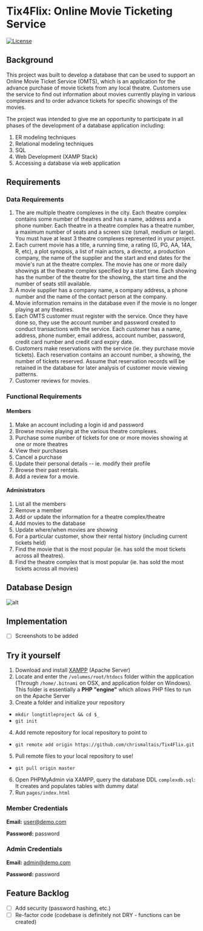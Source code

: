 # Tix4Flix: Online Movie Ticketing Service
[![License](https://img.shields.io/badge/License-Apache%202.0-blue.svg)](https://opensource.org/licenses/Apache-2.0)
## Background
This project was built to develop a database that can be used to support an Online Movie Ticket Service (OMTS), which is an application for the advance purchase of movie tickets from any local theatre. Customers use the service to find out information about movies currently playing in various complexes and to order advance tickets for specific showings of the movies. 

The project was intended to give me an opportunity to participate in all phases of the development of a database application including:
1. ER modeling techniques
2. Relational modeling techniques
3. SQL
4. Web Development (XAMP Stack)
5. Accessing a database via web application

## Requirements

### Data Requirements

1. The are multiple theatre complexes in the city. Each theatre complex contains some number of theatres and has a name, address and a phone number. Each theatre in a theatre complex has a theatre number, a maximum number of seats and a screen size (small, medium or large).  You must have at least 3 theatre complexes represented in your project.
2. Each current movie has a title, a running time, a rating (G, PG, AA, 14A, R, etc), a plot synopsis, a list of main actors, a director, a production company, the name of the supplier and the start and end dates for the movie's run at the theatre complex. The movie has one or more daily showings at the theatre complex specified by a start time. Each showing has the number of the theatre for the showing, the start time and the number of seats still available. 
3. A movie supplier has a company name, a company address, a phone number and the name of the contact person at the company.
4. Movie information remains in the database even if the movie is no longer playing at any theatres.
5. Each OMTS customer must register with the service.  Once they have done so, they use the account number and password created to conduct transactions with the service. Each customer has a name, address, phone number, email address, account number, password, credit card number and credit card expiry date.
6. Customers make reservations with the service (ie. they purchase movie tickets).   Each reservation contains an account number, a showing, the number of tickets reserved. Assume that reservation records will be retained in the database for later analysis of customer movie viewing patterns.
7. Customer reviews for movies.

### Functional Requirements

#### Members
1. Make an account including a login id and password
2. Browse movies playing at the various theatre complexes.
3. Purchase some number of tickets for one or more movies showing at one or more theatres
4. View their purchases
5. Cancel a purchase
6. Update their personal details -- ie. modify their profile
7. Browse their past rentals.
8. Add a review for a movie.

#### Administrators
1. List all the members
2. Remove a member
3. Add or update the information for a theatre complex/theatre
4. Add movies to the database
5. Update where/when movies are showing
6. For a particular customer, show their rental history (including current tickets held)
7. Find the movie that is the most popular (ie. has sold the most tickets across all theatres).
8. Find the theatre complex that is most popular (ie. has sold the most tickets across all movies)

## Database Design

![alt](https://i.imgur.com/bcOuxXj.png "Entity Relationship Diagram")

## Implementation
- [ ] Screenshots to be added

## Try it yourself

1. Download and install [XAMPP](https://www.apachefriends.org/index.html) (Apache Server)
2. Locate and enter the `/volumes/root/htdocs` folder within the application (Through `/home/.bitnami` on OSX, and application folder on Windows). This folder is essentially a **PHP "engine"** which allows PHP files to run on the Apache Server
3. Create a folder and initialize your repository
  * `mkdir longtitleproject && cd $_`
  * `git init`
4. Add remote repository for local repository to point to
  * `git remote add origin https://github.com/chrismaltais/Tix4Flix.git`
5. Pull remote files to your local repository to use!
  * `git pull origin master`
6. Open PHPMyAdmin via XAMPP, query the database DDL `complexdb.sql`: It creates and populates tables with dummy data!
7. Run `pages/index.html`

### Member Credentials
**Email:** user@demo.com

**Password:** password

### Admin Credentials
**Email:** admin@demo.com

**Password:** password

## Feature Backlog

- [ ] Add security (password hashing, etc.)
- [ ] Re-factor code (codebase is definitely not DRY - functions can be created)
